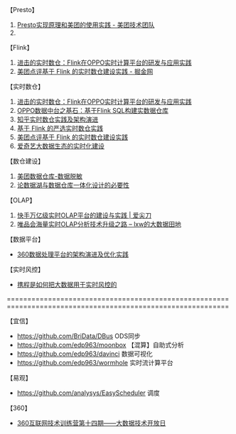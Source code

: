 
【Presto】
1. [Presto实现原理和美团的使用实践 - 美团技术团队](https://tech.meituan.com/2014/06/16/presto.html)
2. 


【Flink】
1. [进击的实时数仓：Flink在OPPO实时计算平台的研发与应用实践](https://www.infoq.cn/article/VmLAOsm*939Rdgb9mfrH)
2. [美团点评基于 Flink 的实时数仓建设实践 - 掘金网](https://juejin.im/post/5bc934d05188255c832142b3)




【实时数仓】
1. [进击的实时数仓：Flink在OPPO实时计算平台的研发与应用实践](https://www.infoq.cn/article/VmLAOsm*939Rdgb9mfrH)
2. [OPPO数据中台之基石：基于Flink SQL构建实数据仓库](https://www.infoq.cn/article/FJxTIbYCUPlB*Gcokey5)
3. [知乎实时数仓实践及架构演进](https://zhuanlan.zhihu.com/p/56807637)
4. [基于 Flink 的严选实时数仓实践](https://www.infoq.cn/article/Lrg1J4*tWOak2WLqKyhF)
5. [美团点评基于 Flink 的实时数仓建设实践](https://tech.meituan.com/2018/10/18/meishi-data-flink.html)
6. [爱奇艺大数据生态的实时化建设](https://mp.weixin.qq.com/s/pOsDl6Ird9fhmYYlRhIyYA)


【数仓建设】
1. [美团数据仓库-数据脱敏](https://tech.meituan.com/2014/04/08/data-desensitization.html)
2. [论数据湖与数据仓库一体化设计的必要性](https://mp.weixin.qq.com/s/SL6dGr_GTHr9w6CdFz8sqQ)

【OLAP】
1. [快手万亿级实时OLAP平台的建设与实践 | 爱尖刀](http://www.ijiandao.com/2b/baijia/193382.html)
2. [唯品会海量实时OLAP分析技术升级之路 – lxw的大数据田地](http://lxw1234.com/archives/2017/07/867.htm)


【数据平台】
- [360数据处理平台的架构演进及优化实践](https://mp.weixin.qq.com/s?__biz=Mzg5NDYxNTYyMw==&mid=2247487246&idx=1&sn=21f67ec5ccfe599c8f98ecc46967038e&source=41#wechat_redirect)


【实时风控】
- [携程是如何把大数据用于实时风控的](https://www.infoq.cn/article/lusiksyfiyh6zjylaxqq)

============================================================================================================

【宜信】
- https://github.com/BriData/DBus     ODS同步
- https://github.com/edp963/moonbox     【混算】自助式分析
- https://github.com/edp963/davinci      数据可视化
- https://github.com/edp963/wormhole    实时流计算平台

【易观】
- https://github.com/analysys/EasyScheduler 调度

【360】
- [360互联网技术训练营第十四期——大数据技术开放日](https://ppt.baomitu.com/conference/93)